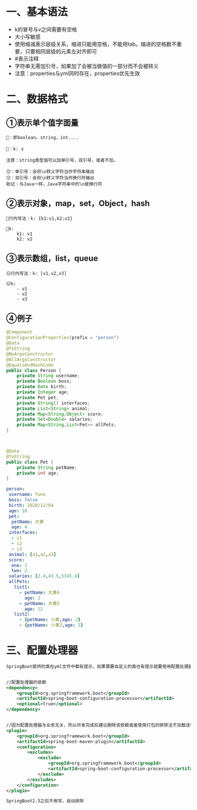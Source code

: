 



# 一、基本语法

- k的冒号与v之间需要有空格
- 大小写敏感
- 使用缩减表示层级关系，缩进只能用空格，不能用tab。缩进的空格数不重要，只要相同层级的元素左对齐即可
- #表示注释
- 字符串无需加引号，如果加了会被当做值的一部分而不会被转义
- 注意：properties与yml同时存在，properties优先生效

# 二、数据格式

## ①表示单个值字面量

```
💌：即boolean，string，int....

🧡：k: v

注意：string类型值可以加单引号，双引号，或者不加。

😙：单引号：会将\n转义字符当作字符串输出
😙：双引号：会将\n转义字符当作换行符输出
助记：与Java一样，Java字符串中的\n是换行符
```



## ②表示对象，map，set，Object，hash

```
🤍行内写法：k: {k1:v1,k2:v2}

🤍k:
	k1: v1
	k2: v2
```



## ③表示数组，list，queue

```
😑行内写法：k: [v1,v2,v3]

😑k:
	- v1
	- v2
	- v3
```



## ④例子

```java
@Component
@ConfigurationProperties(prefix = "person")
@Data
@ToString
@NoArgsConstructor
@AllArgsConstructor
@EqualsAndHashCode
public class Person {
    private String username;
    private Boolean boss;
    private Date birth;
    private Integer age;
    private Pet pet;
    private String[] interfaces;
    private List<String> animal;
    private Map<String,Object> score;
    private Set<Double> salaries;
    private Map<String,List<Pet>> allPets;
}



@Data
@ToString
public class Pet {
    private String petName;
    private int age;
}

```



```yml
person:
 username: Yuno
 boss: false
 birth: 2020/12/04
 age: 18
 pet:
  petName: 大黄
  age: 4
 interfaces:
  - i1
  - i2
  - i3
 animal: [a1,a2,a3]
 score:
  one: 1
  two: 2
 salaries: [2.4,43.5,5345.4]
 allPets:
   list1:
     - petName: 大黄4
       age: 2
     - petName: 大黄5
       age: 12
   list2:
     - {petName: 小黄,age: 2}
     - {petName: 小黄3,age: 2}

```

# 三、配置处理器

```xml
SpringBoot提供的类在yml文件中都有提示，如果需要自定义的类也有提示就要使用配置处理器。导入依赖，重启服务器，配置处理器生效


//配置处理器的依赖
<dependency>
    <groupId>org.springframework.boot</groupId>
    <artifactId>spring-boot-configuration-processor</artifactId>
    <optional>true</optional>
</dependency>


//因为配置处理器与业务无关，所以开发完成后建议删除该依赖或者使用打包的排除法不加载该依赖，避免启动时加载不需要的无用类
<plugin>
    <groupId>org.springframework.boot</groupId>
    <artifactId>spring-boot-maven-plugin</artifactId>
    <configuration>
        <excludes>
            <exclude>
                <groupId>org.springframework.boot</groupId>
                <artifactId>spring-boot-configuration-processor</artifactId>
            </exclude>
        </excludes>
    </configuration>
</plugin>

SpringBoot2.5之后不用写，自动排除


```

